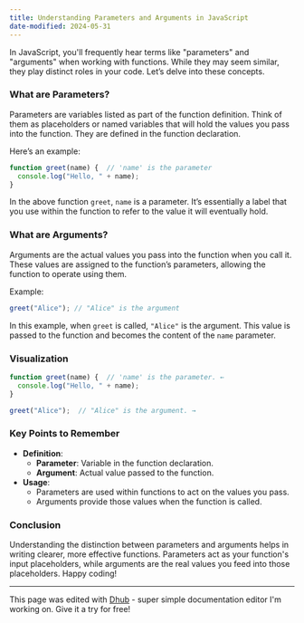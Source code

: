 ```yaml
---
title: Understanding Parameters and Arguments in JavaScript
date-modified: 2024-05-31
---
```


In JavaScript, you'll frequently hear terms like "parameters" and "arguments" when working with functions. While they may seem similar, they play distinct roles in your code. Let’s delve into these concepts.

### What are Parameters?

Parameters are variables listed as part of the function definition. Think of them as placeholders or named variables that will hold the values you pass into the function. They are defined in the function declaration.

Here’s an example:
```javascript
function greet(name) {  // 'name' is the parameter
  console.log("Hello, " + name);
}
```
In the above function `greet`, `name` is a parameter. It’s essentially a label that you use within the function to refer to the value it will eventually hold.

### What are Arguments?

Arguments are the actual values you pass into the function when you call it. These values are assigned to the function’s parameters, allowing the function to operate using them.

Example:
```javascript
greet("Alice"); // "Alice" is the argument
```
In this example, when `greet` is called, `"Alice"` is the argument. This value is passed to the function and becomes the content of the `name` parameter.

### Visualization

```javascript
function greet(name) {  // 'name' is the parameter. ←
  console.log("Hello, " + name);
}

greet("Alice");  // "Alice" is the argument. →
```

### Key Points to Remember

- **Definition**:
  - **Parameter**: Variable in the function declaration.
  - **Argument**: Actual value passed to the function.
- **Usage**:
  - Parameters are used within functions to act on the values you pass.
  - Arguments provide those values when the function is called.

### Conclusion

Understanding the distinction between parameters and arguments helps in writing clearer, more effective functions. Parameters act as your function's input placeholders, while arguments are the real values you feed into those placeholders. Happy coding!


---

This page was edited with [Dhub](https://dhub.dev) - super simple documentation editor I'm working on.
Give it a try for free!
